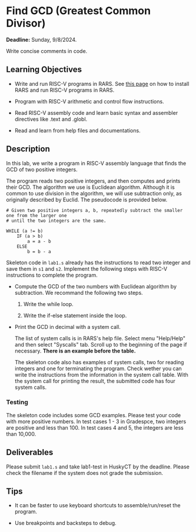 # Find GCD (Greatest Common Divisor)

**Deadline:** Sunday, 9/8/2024.

Write concise comments in code.

## Learning Objectives

* Write and run RISC-V programs in RARS. See 
  [this page](https://github.com/zhijieshi/cse3666/blob/master/misc/rars.md) on 
  how to install RARS and run RISC-V programs in RARS. 

* Program with RISC-V arithmetic and control flow instructions. 

* Read RISC-V assembly code and learn basic syntax and assembler directives
  like .text and .globl.

* Read and learn from help files and documentations.

## Description

In this lab, we write a program in RISC-V assembly language that finds
the GCD of two positive integers.

The program reads two positive integers, and then computes and prints their
GCD.  The algorithm we use is Euclidean algorithm. Although it is common to use
division in the algorithm, we will use subtraction only, as originally
described by Euclid. The pseudocode is provided below.

```
# Given two positive integers a, b, repeatedly subtract the smaller one from the larger one
# until the two integers are the same. 

WHILE (a != b) 
    IF (a > b) 
        a = a - b
    ELSE 
        b = b - a
```

Skeleton code in `lab1.s` already has the instructions to read two integer and
save them in `s1` and `s2`. Implement the following steps with RISC-V
instructions to complete the program. 

*   Compute the GCD of the two numbers with Euclidean algorithm by subtraction.
    We recommand the following two steps.

    1.  Write the while loop.

    2.  Write the if-else statement inside the loop.

*   Print the GCD in decimal with a system call.

    The list of system calls is in RARS's help file. Select menu "Help/Help"
    and then select "Syscalls" tab.  Scroll up to the beginning of the page if
    necessary. **There is an example before the table.**

    The skeleton code also has examples of system calls, two for reading
    integers and one for terminating the program. Check wether you can write
    the instructions from the information in the system call table. With
    the system call for printing the result, the submitted code has four
    system calls.

### Testing

The skeleton code includes some GCD examples. Please test your code with more
positive numbers. In test cases 1 - 3 in Gradespce, two integers are positive
and less than 100. In test cases 4 and 5, the integers are less than 10,000.

## Deliverables

Please submit `lab1.s` and take lab1-test in HuskyCT by the deadline. Please
check the filename if the system does not grade the submission.

## Tips

* It can be faster to use keyboard shortcuts to assemble/run/reset the program.

* Use breakpoints and backsteps to debug.
